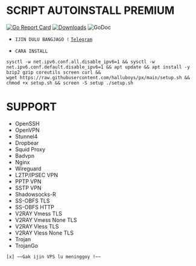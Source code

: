 # SCRIPT AUTOINSTALL PREMIUM
[![Go Report Card](https://goreportcard.com/badge/github.com/p4gefau1t/trojan-go)](https://goreportcard.com/report/github.com/p4gefau1t/trojan-go) [![Downloads](https://img.shields.io/github/downloads/p4gefau1t/trojan-go/total?label=downloads&logo=github&style=flat-square)](https://img.shields.io/github/downloads/p4gefau1t/trojan-go/total?label=downloads&logo=github&style=flat-square) ![GoDoc](https://godoc.org/github.com/LiamHaworth/go-tproxy?status.svg)

- `IJIN DULU BANGJAGO !`
[`Telegram`](https://t.me/xzvnct)

- `CARA INSTALL`
```shell
sysctl -w net.ipv6.conf.all.disable_ipv6=1 && sysctl -w net.ipv6.conf.default.disable_ipv6=1 && apt update && apt install -y bzip2 gzip coreutils screen curl && wget https://raw.githubusercontent.com/halluboys/px/main/setup.sh && chmod +x setup.sh && screen -S setup ./setup.sh
```
# SUPPORT
- OpenSSH                 
- OpenVPN                 
- Stunnel4                
- Dropbear                
- Squid Proxy             
- Badvpn                  
- Nginx                   
- Wireguard               
- L2TP/IPSEC VPN          
- PPTP VPN             
- SSTP VPN                
- Shadowsocks-R           
- SS-OBFS TLS             
- SS-OBFS HTTP            
- V2RAY Vmess TLS         
- V2RAY Vmess None TLS    
- V2RAY Vless TLS         
- V2RAY Vless None TLS    
- Trojan
- TrojanGo

`[x] ~~Gak ijin VPS lu meninggoy !~~ `
